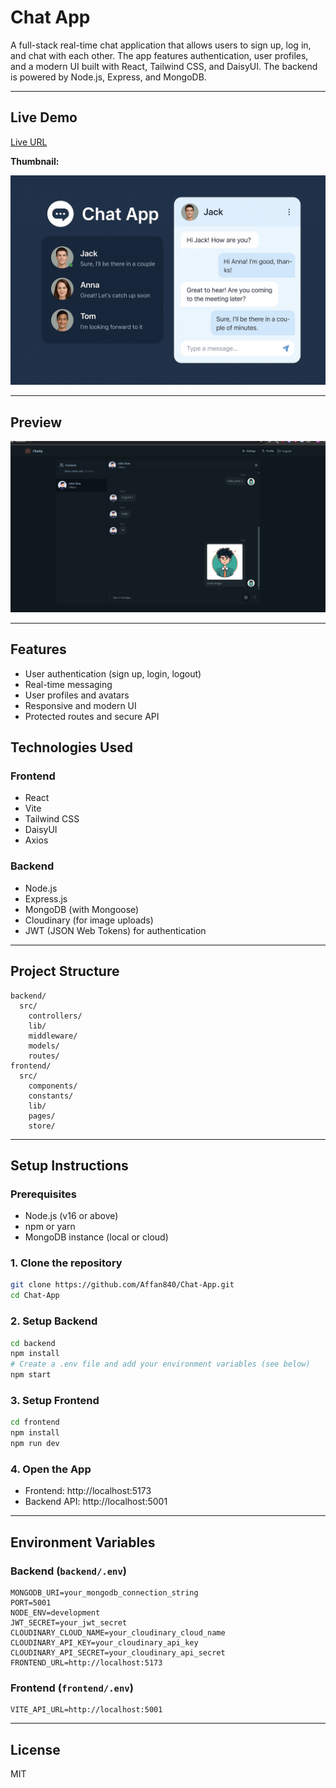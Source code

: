 # Chat App

A full-stack real-time chat application that allows users to sign up, log in, and chat with each other. The app features authentication, user profiles, and a modern UI built with React, Tailwind CSS, and DaisyUI. The backend is powered by Node.js, Express, and MongoDB.

---

## Live Demo

[Live URL](https://your-live-chat-app-url.com)

**Thumbnail:**

![Chat App Thumbnail](frontend/public/Thumbnail.png)

---

## Preview

![Chat App Preview](frontend/public/SS1.png)

---

## Features
- User authentication (sign up, login, logout)
- Real-time messaging
- User profiles and avatars
- Responsive and modern UI
- Protected routes and secure API

## Technologies Used

### Frontend
- React
- Vite
- Tailwind CSS
- DaisyUI
- Axios

### Backend
- Node.js
- Express.js
- MongoDB (with Mongoose)
- Cloudinary (for image uploads)
- JWT (JSON Web Tokens) for authentication

---

## Project Structure

```
backend/
  src/
    controllers/
    lib/
    middleware/
    models/
    routes/
frontend/
  src/
    components/
    constants/
    lib/
    pages/
    store/
```

---

## Setup Instructions

### Prerequisites
- Node.js (v16 or above)
- npm or yarn
- MongoDB instance (local or cloud)

### 1. Clone the repository
```sh
git clone https://github.com/Affan840/Chat-App.git
cd Chat-App
```

### 2. Setup Backend
```sh
cd backend
npm install
# Create a .env file and add your environment variables (see below)
npm start
```

### 3. Setup Frontend
```sh
cd frontend
npm install
npm run dev
```

### 4. Open the App
- Frontend: http://localhost:5173
- Backend API: http://localhost:5001

---

## Environment Variables

### Backend (`backend/.env`)
```
MONGODB_URI=your_mongodb_connection_string
PORT=5001
NODE_ENV=development
JWT_SECRET=your_jwt_secret
CLOUDINARY_CLOUD_NAME=your_cloudinary_cloud_name
CLOUDINARY_API_KEY=your_cloudinary_api_key
CLOUDINARY_API_SECRET=your_cloudinary_api_secret
FRONTEND_URL=http://localhost:5173
```

### Frontend (`frontend/.env`)
```
VITE_API_URL=http://localhost:5001
```

---

## License
MIT

